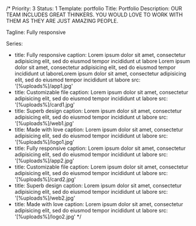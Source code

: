 /*
Priority: 3
Status: 1
Template: portfolio
Title: Portfolio
Description: OUR TEAM INCLUDES GREAT THINKERS. YOU WOULD LOVE TO WORK WITH THEM AS THEY ARE JUST AMAZING PEOPLE.

Tagline: Fully responsive

Series:
- title: Fully responsive
  caption: Lorem ipsum dolor sit amet, consectetur adipisicing elit, sed do eiusmod tempor incididunt ut labore Lorem ipsum dolor sit amet, consectetur adipisicing elit, sed do eiusmod tempor incididunt ut laboreLorem ipsum dolor sit amet, consectetur adipisicing elit, sed do eiusmod tempor incididunt ut labore
  src: '[%uploads%]/app1.jpg'
- title: Customizable file
  caption: Lorem ipsum dolor sit amet, consectetur adipisicing elit, sed do eiusmod tempor incididunt ut labore
  src: '[%uploads%]/card1.jpg'
- title: Superb design
  caption: Lorem ipsum dolor sit amet, consectetur adipisicing elit, sed do eiusmod tempor incididunt ut labore
  src: '[%uploads%]/web1.jpg'
- title: Made with love
  caption: Lorem ipsum dolor sit amet, consectetur adipisicing elit, sed do eiusmod tempor incididunt ut labore
  src: '[%uploads%]/logo1.jpg'
- title: Fully responsive
  caption: Lorem ipsum dolor sit amet, consectetur adipisicing elit, sed do eiusmod tempor incididunt ut labore
  src: '[%uploads%]/app2.jpg'
- title: Customizable file
  caption: Lorem ipsum dolor sit amet, consectetur adipisicing elit, sed do eiusmod tempor incididunt ut labore
  src: '[%uploads%]/card2.jpg'
- title: Superb design
  caption: Lorem ipsum dolor sit amet, consectetur adipisicing elit, sed do eiusmod tempor incididunt ut labore
  src: '[%uploads%]/web2.jpg'
- title: Made with love
  caption: Lorem ipsum dolor sit amet, consectetur adipisicing elit, sed do eiusmod tempor incididunt ut labore
  src: '[%uploads%]/logo2.jpg'
*/
